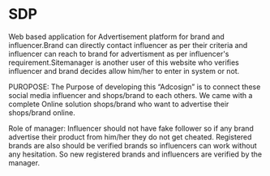 # SDP
Web based application for Advertisement platform for brand and influencer.Brand can directly contact influencer as per their criteria 
and influencer can reach to brand for advertisment as per influencer's requirement.Sitemanager is another user of this website who verifies influencer and brand decides allow him/her to enter in system or not.

PUROPOSE:
The Purpose of developing this “Adcosign” is to connect these social media influencer and shops/brand to each others. 
We came with a complete Online solution shops/brand who want to advertise their shops/brand online. 

Role of manager:
Influencer should not have fake follower so if any brand advertise their product from him/her they do not get cheated. 
Registered brands are also should be verified brands so influencers can work without any hesitation.
So new registered brands and influencers are verified by the manager.